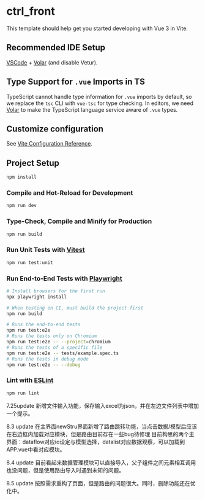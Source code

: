 # ctrl_front

This template should help get you started developing with Vue 3 in Vite.

## Recommended IDE Setup

[VSCode](https://code.visualstudio.com/) + [Volar](https://marketplace.visualstudio.com/items?itemName=Vue.volar) (and disable Vetur).

## Type Support for `.vue` Imports in TS

TypeScript cannot handle type information for `.vue` imports by default, so we replace the `tsc` CLI with `vue-tsc` for type checking. In editors, we need [Volar](https://marketplace.visualstudio.com/items?itemName=Vue.volar) to make the TypeScript language service aware of `.vue` types.

## Customize configuration

See [Vite Configuration Reference](https://vite.dev/config/).

## Project Setup

```sh
npm install
```

### Compile and Hot-Reload for Development

```sh
npm run dev
```

### Type-Check, Compile and Minify for Production

```sh
npm run build
```

### Run Unit Tests with [Vitest](https://vitest.dev/)

```sh
npm run test:unit
```

### Run End-to-End Tests with [Playwright](https://playwright.dev)

```sh
# Install browsers for the first run
npx playwright install

# When testing on CI, must build the project first
npm run build

# Runs the end-to-end tests
npm run test:e2e
# Runs the tests only on Chromium
npm run test:e2e -- --project=chromium
# Runs the tests of a specific file
npm run test:e2e -- tests/example.spec.ts
# Runs the tests in debug mode
npm run test:e2e -- --debug
```

### Lint with [ESLint](https://eslint.org/)

```sh
npm run lint
```

7.25update
新增文件输入功能，保存输入excel为json，并在左边文件列表中增加一个提示。

8.3 update
在主界面newStru界面新增了路由跳转功能，当点击数据/模型后应该在右边框内加载对应模块，但是路由目前存在一些bug待修理
目前构思的两个主界面：dataflow对应io设定与模型选择，datalist对应数据观察，可以加载到APP.vue中看对应模块。

8.4 update
目前看起来数据管理模块可以直接导入，父子组件之间元素相互调用也没问题，但是使用路由导入时遇到未知的问题。

8.5 update
按照需求重构了页面，但是路由的问题很大。同时，删除功能还在优化中。
